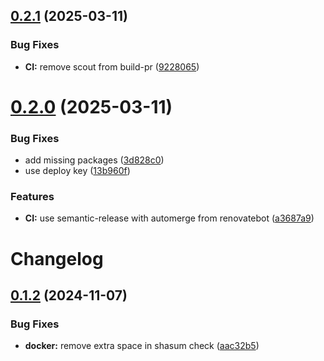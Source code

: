 ## [0.2.1](https://github.com/meysam81/atlantis-docker/compare/v0.2.0...v0.2.1) (2025-03-11)


### Bug Fixes

* **CI:** remove scout from build-pr ([9228065](https://github.com/meysam81/atlantis-docker/commit/9228065317303b7556f4da52975b42b0376d15ad))

# [0.2.0](https://github.com/meysam81/atlantis-docker/compare/v0.1.2...v0.2.0) (2025-03-11)


### Bug Fixes

* add missing packages ([3d828c0](https://github.com/meysam81/atlantis-docker/commit/3d828c09554c11e551a97bb5bf69fe11907551e7))
* use deploy key ([13b960f](https://github.com/meysam81/atlantis-docker/commit/13b960fa41dab70c6557b5c27bd28613d6745639))


### Features

* **CI:** use semantic-release with automerge from renovatebot ([a3687a9](https://github.com/meysam81/atlantis-docker/commit/a3687a90252e45c48eda78575648c976f5272359))

# Changelog

## [0.1.2](https://github.com/meysam81/atlantis-docker/compare/v0.1.1...v0.1.2) (2024-11-07)


### Bug Fixes

* **docker:** remove extra space in shasum check ([aac32b5](https://github.com/meysam81/atlantis-docker/commit/aac32b50730a40ad2ceadcd3d105e6e2e66c080c))
